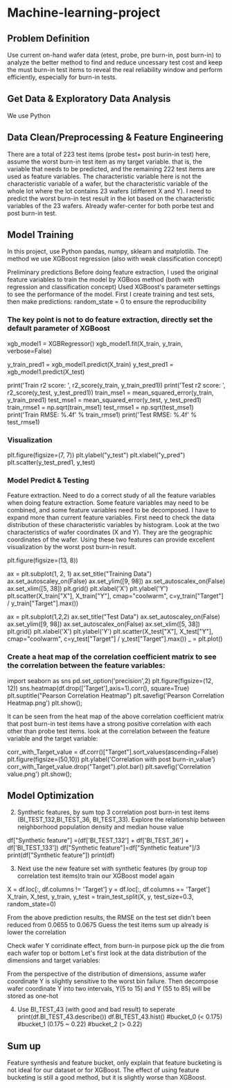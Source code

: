 # Machine-learning-project


## Problem Definition
Use current on-hand wafer data (etest, probe, pre burn-in, post burn-in) to analyze the better method to find and reduce uncessary test cost and keep the must burn-in test items to reveal the real reliability window and perform efficiently, especially for burn-in tests.

## Get Data & Exploratory Data Analysis
We use Python 

## Data Clean/Preprocessing & Feature Engineering
There are a total of 223 test items (probe test+ post burin-in test) here, assume the worst burn-in test item as my target variable.
that is, the variable that needs to be predicted, and the remaining 222 test items are used as feature variables. The characteristic variable here is not the characteristic variable of a wafer, but the characteristic variable of the whole lot where the lot contains 23 wafers (different X and Y). I need to predict the worst burn-in test result in the lot based on the characteristic variables of the 23 wafers. Already wafer-center for both porbe test and post burn-in test.

## Model Training
In this project, use Python pandas, numpy, sklearn and matplotlib.
The method we use XGBoost regression (also with weak classification concept) 

Preliminary predictions
Before doing feature extraction, I used the original feature variables to train the model by XGBoos method (both with regression and classification concept)
Used XGBoost's parameter settings to see the performance of the model.
First I create training and test sets, then make predictions: 
random_state = 0 to ensure the reproducibility

### The key point is not to do feature extraction, directly set the default parameter of XGBoost

xgb_model1 = XGBRegressor()
xgb_model1.fit(X_train, y_train, verbose=False)

y_train_pred1 = xgb_model1.predict(X_train)
y_test_pred1 = xgb_model1.predict(X_test)

print('Train r2 score: ', r2_score(y_train, y_train_pred1))
print('Test r2 score: ', r2_score(y_test, y_test_pred1))
train_mse1 = mean_squared_error(y_train, y_train_pred1)
test_mse1 = mean_squared_error(y_test, y_test_pred1)
train_rmse1 = np.sqrt(train_mse1)
test_rmse1 = np.sqrt(test_mse1)
print('Train RMSE: %.4f' % train_rmse1)
print('Test RMSE: %.4f' % test_rmse1)

### Visualization

plt.figure(figsize=(7, 7))
plt.ylabel("y_test")
plt.xlabel("y_pred")
plt.scatter(y_test_pred1, y_test)


### Model Predict & Testing
Feature extraction. Need to do a correct study of all the feature variables when doing feature extraction. Some feature variables may need to be combined, and some feature variables need to be decomposed. I have to expand more than current feature variables. First need to check the data distribution of these characteristic variables by histogram. Look at the two characteristics of wafer coordinates (X and Y). They are the geographic coordinates of the wafer. Using these two features can provide excellent visualization by the worst post burn-in result.

plt.figure(figsize=(13, 8))

ax = plt.subplot(1, 2, 1)
ax.set_title("Training Data")
ax.set_autoscaley_on(False)
ax.set_ylim([9, 98])
ax.set_autoscalex_on(False)
ax.set_xlim([5, 38])
plt.grid()
plt.xlabel('X')
plt.ylabel('Y')
plt.scatter(X_train["X"],
            X_train["Y"],
            cmap="coolwarm",
            c=y_train["Target"] / y_train["Target"].max())

ax = plt.subplot(1,2,2)
ax.set_title("Test Data")
ax.set_autoscaley_on(False)
ax.set_ylim([9, 98])
ax.set_autoscalex_on(False)
ax.set_xlim([5, 38])
plt.grid()
plt.xlabel('X')
plt.ylabel('Y')
plt.scatter(X_test["X"],
            X_test["Y"],
            cmap="coolwarm",
            c=y_test["Target"] / y_test["Target"].max())
_ = plt.plot()

### Create a heat map of the correlation coefficient matrix to see the correlation between the feature variables:

import seaborn as sns
pd.set_option('precision',2)
plt.figure(figsize=(12, 12))
sns.heatmap(df.drop(['Target'],axis=1).corr(), square=True)
plt.suptitle("Pearson Correlation Heatmap")
plt.savefig('Pearson Correlation Heatmap.png')
plt.show();

It can be seen from the heat map of the above correlation coefficient matrix that post burn-in test items have a strong positive correlation with each other than probe test items. look at the correlation between the feature variable and the target variable:

corr_with_Target_value = df.corr()["Target"].sort_values(ascending=False)
plt.figure(figsize=(50,10))
plt.ylabel('Correlation with post burn-in_value')
corr_with_Target_value.drop("Target").plot.bar()
plt.savefig('Correlation value.png')
plt.show(); 

## Model Optimization
2. Synthetic features, by sum top 3 correlation post burn-in test items (BI_TEST_132,BI_TEST_36, BI_TEST_33). Explore the relationship between neighborhood population density and median house value

df["Synthetic feature"] =(df['BI_TEST_132'] + df['BI_TEST_36'] + df['BI_TEST_133'])
df["Synthetic feature"]=df["Synthetic feature"]/3
print(df["Synthetic feature"])
print(df)

3. Next use the new feature set with synthetic features (by group top correlation test items)to train our XGBoost model again

X = df.loc[:, df.columns !=  'Target'] 
y = df.loc[:, df.columns == 'Target']
X_train, X_test, y_train, y_test = train_test_split(X, y, test_size=0.3, random_state=0)

From the above prediction results, the RMSE on the test set didn't been reduced from 0.0655 to 0.0675
Guess the test items sum up already is lower the correlation

Check wafer Y corridinate effect, from burn-in purpose pick up the die from each wafer top or bottom
Let's first look at the data distribution of the dimensions and target variables:

From the perspective of the distribution of dimensions, assume wafer coordinate Y is slightly sensitive to the worst bin failure. 
Then decompose wafer coordinate Y into two intervals, Y(5 to 15) and Y (55 to 85) will be stored as one-hot

4. Use BI_TEST_43 (with good and bad result) to seperate
print(df.BI_TEST_43.describe())
df.BI_TEST_43.hist()
#bucket_0 (< 0.175)
#bucket_1 (0.175 ~ 0.22)
#bucket_2 (> 0.22)

## Sum up
Feature synthesis and feature bucket, only explain that feature bucketing is not ideal for our dataset or for XGBoost. The effect of using feature bucketing is still a good method, but it is slightly worse than XGBoost.

